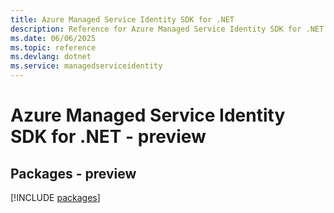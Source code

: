 ```yaml
---
title: Azure Managed Service Identity SDK for .NET
description: Reference for Azure Managed Service Identity SDK for .NET
ms.date: 06/06/2025
ms.topic: reference
ms.devlang: dotnet
ms.service: managedserviceidentity
---
```

# Azure Managed Service Identity SDK for .NET - preview
## Packages - preview
[!INCLUDE [packages](managed-service-identity-index.md)]